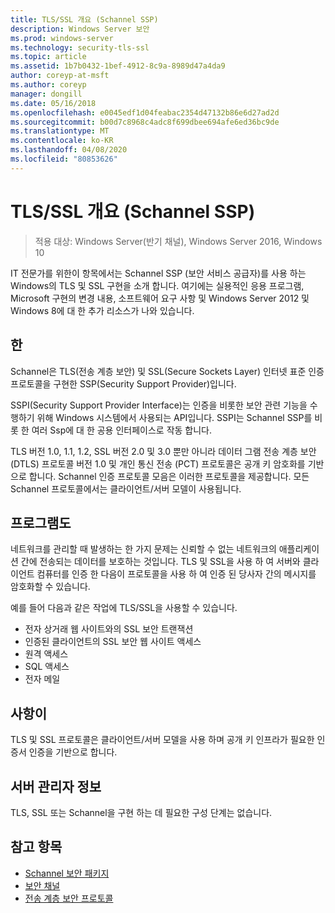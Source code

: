 ```yaml
---
title: TLS/SSL 개요 (Schannel SSP)
description: Windows Server 보안
ms.prod: windows-server
ms.technology: security-tls-ssl
ms.topic: article
ms.assetid: 1b7b0432-1bef-4912-8c9a-8989d47a4da9
author: coreyp-at-msft
ms.author: coreyp
manager: dongill
ms.date: 05/16/2018
ms.openlocfilehash: e0045edf1d04feabac2354d47132b86e6d27ad2d
ms.sourcegitcommit: b00d7c8968c4adc8f699dbee694afe6ed36bc9de
ms.translationtype: MT
ms.contentlocale: ko-KR
ms.lasthandoff: 04/08/2020
ms.locfileid: "80853626"
---
```

# <a name="tlsssl-overview-schannel-ssp"></a>TLS/SSL 개요 (Schannel SSP)

>적용 대상: Windows Server(반기 채널), Windows Server 2016, Windows 10

IT 전문가를 위한이 항목에서는 Schannel SSP (보안 서비스 공급자)를 사용 하는 Windows의 TLS 및 SSL 구현을 소개 합니다. 여기에는 실용적인 응용 프로그램, Microsoft 구현의 변경 내용, 소프트웨어 요구 사항 및 Windows Server 2012 및 Windows 8에 대 한 추가 리소스가 나와 있습니다.

## <a name="description"></a><a name="BKMK_OVER"></a>한
Schannel은 TLS(전송 계층 보안) 및 SSL(Secure Sockets Layer) 인터넷 표준 인증 프로토콜을 구현한 SSP(Security Support Provider)입니다.

SSPI(Security Support Provider Interface)는 인증을 비롯한 보안 관련 기능을 수행하기 위해 Windows 시스템에서 사용되는 API입니다. SSPI는 Schannel SSP를 비롯 한 여러 Ssp에 대 한 공용 인터페이스로 작동 합니다.

TLS 버전 1.0, 1.1, 1.2, SSL 버전 2.0 및 3.0 뿐만 아니라 데이터 그램 전송 계층 보안 \(DTLS\) 프로토콜 버전 1.0 및 개인 통신 전송 \(PCT\) 프로토콜은 공개 키 암호화를 기반으로 합니다. Schannel 인증 프로토콜 모음은 이러한 프로토콜을 제공합니다. 모든 Schannel 프로토콜에서는 클라이언트/서버 모델이 사용됩니다.

## <a name="applications"></a><a name="BKMK_APP"></a>프로그램도
네트워크를 관리할 때 발생하는 한 가지 문제는 신뢰할 수 없는 네트워크의 애플리케이션 간에 전송되는 데이터를 보호하는 것입니다. TLS 및 SSL을 사용 하 여 서버와 클라이언트 컴퓨터를 인증 한 다음이 프로토콜을 사용 하 여 인증 된 당사자 간의 메시지를 암호화할 수 있습니다.

예를 들어 다음과 같은 작업에 TLS/SSL을 사용할 수 있습니다.

-   전자 상거래 웹 사이트와의 SSL 보안 트랜잭션
-   인증된 클라이언트의 SSL 보안 웹 사이트 액세스
-   원격 액세스
-   SQL 액세스
-   전자 메일

## <a name="requirements"></a><a name="BKMK_SOFT"></a>사항이
TLS 및 SSL 프로토콜은 클라이언트/서버 모델을 사용 하며 공개 키 인프라가 필요한 인증서 인증을 기반으로 합니다.

## <a name="server-manager-information"></a><a name="BKMK_INSTALL"></a>서버 관리자 정보
TLS, SSL 또는 Schannel을 구현 하는 데 필요한 구성 단계는 없습니다.

## <a name="see-also"></a>참고 항목 ##

-   [Schannel 보안 패키지](https://docs.microsoft.com/windows/desktop/com/schannel)
-   [보안 채널](https://docs.microsoft.com/windows/desktop/SecAuthN/secure-channel)
-   [전송 계층 보안 프로토콜](https://docs.microsoft.com/windows/desktop/SecAuthN/transport-layer-security-protocol)

